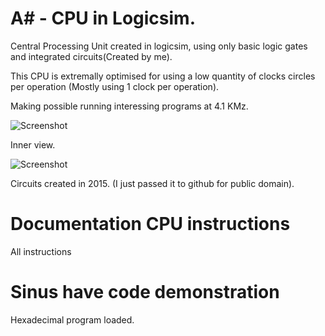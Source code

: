 # A# - CPU in Logicsim.
Central Processing Unit created in logicsim, using only basic logic gates and integrated circuits(Created by me).

This CPU is extremally optimised for using a low quantity of clocks circles per operation (Mostly using 1 clock per operation). 

Making possible running interessing programs at 4.1 KMz.


![Screenshot](https://i.postimg.cc/bNXQj4TP/Captura-de-Tela-2017-10-12-as-21-26-43.png)

Inner view.

![Screenshot](https://i.postimg.cc/nrmSh7gh/Captura-de-Tela-2017-10-12-as-21-22-34.png)

Circuits created in 2015. (I just passed it to github for public domain).

# Documentation CPU instructions
All instructions 

# Sinus have code demonstration
Hexadecimal program loaded.



